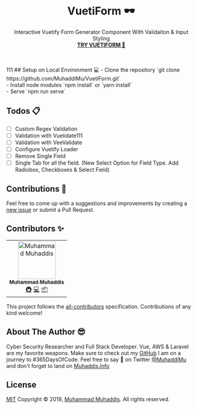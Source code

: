 
  <h1 align="center">VuetiForm 🕶️</h1> 
  <p align="center">Interactive Vuetify Form Generator Component With Validaiton & Input Styling
  <br> 
  <a href="https://muhaddimu.github.io/VuetiForm/"><strong>TRY VUETIFORM 🤩</strong></a></p>
  <br><br>
111
## Setup on Local Environment 💻
- Clone the repository `git clone https://github.com/MuhaddiMu/VuetiForm.git`<br />
- Install node modules `npm install` or `yarn install`<br />
- Serve `npm run serve`

## Todos 📋

 - [ ] Custom Regex Validation
 - [ ] Validation with Vuelidate111
 - [ ] Validation with VeeValidate
 - [ ] Configure Vuetify Loader
 - [ ] Remove Single Field
 - [ ] Single Tab for all the field. (New Select Option for Field Type. Add Radiobox, Checkboxes & Select Field)
 
## Contributions 🙏
Feel free to come up with a suggestions and improvements by creating a [new issue](https://github.com/MuhaddiMu/VuetiForm/issues/new) or submit a Pull Request.

## Contributors ✨
<!-- ALL-CONTRIBUTORS-LIST:START - Do not remove or modify this section -->
<!-- prettier-ignore -->
<table>
  <tr>
    <td align="center"><a href="http://Http://www.Muhaddis.Info"><img src="https://avatars3.githubusercontent.com/u/26611847?v=4" width="100px;" alt="Muhammad Muhaddis"/><br /><sub><b>Muhammad Muhaddis</b></sub></a><br /><a href="#infra-MuhaddiMu" title="Infrastructure (Hosting, Build-Tools, etc)">🚇</a> <a href="https://github.com/MuhaddiMu/VuetiForm/commits?author=MuhaddiMu" title="Code">💻</a> <a href="#platform-MuhaddiMu" title="Packaging/porting to new platform">📦</a></td>
  </tr>
</table>
<!-- ALL-CONTRIBUTORS-LIST:END -->

This project follows the [all-contributors](https://github.com/all-contributors/all-contributors) specification. Contributions of any kind welcome!

## About The Author 😎
Cyber Security Researcher and Full Stack Developer. Vue, AWS & Laravel are my favorite weapons. Make sure to check out my [GitHub](https://github.com/MuhaddiMu) I am on a journey to #365DaysOfCode. Feel free to say 👋 on Twitter [@MuhaddiMu](https://twitter.com/MuhaddiMu) and don't forget to land on [Muhaddis.Info](http://www.Muhaddis.Info)

## License
[MIT](http://opensource.org/licenses/MIT)
Copyright &copy; 2019, [Muhammad Muhaddis](https://www.Muhaddis.Info). All rights reserved.
